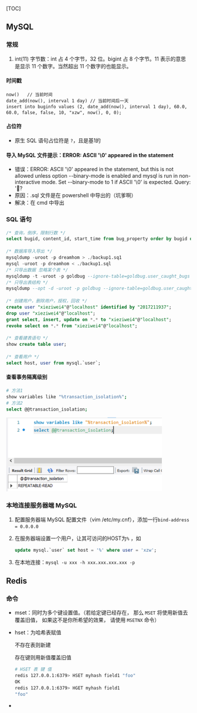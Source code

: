 [TOC]

## MySQL

### 常规

1. int(11) 字节数：int 占 4 个字节，32 位。bigint 占 8 个字节。11 表示的意思是显示 11 个数字。当然超出 11 个数字的也能显示。

#### 时间戳

```mysql
now()	// 当前时间
date_add(now(), interval 1 day)	// 当前时间后一天
insert into buginfo values (2, date_add(now(), interval 1 day), 60.0, 60.0, false, false, 10, "xzw", now(), 0, 0);
```

#### 占位符

- 原生 SQL 语句占位符是 `?`，且是基1的

#### 导入 MySQL 文件提示：ERROR: ASCII '\0' appeared in the statement

- 错误：ERROR: ASCII '\0' appeared in the statement, but this is not allowed unless option --binary-mode is enabled and mysql is run in non-interactive mode. Set --binary-mode to 1 if ASCII '\0' is expected. Query: '?
- 原因：.sql 文件是在 powershell 中导出的（坑爹啊）
- 解决：在 cmd 中导出



### SQL 语句

```sql
/* 查询，倒序，限制行数 */
select bugid, content_id, start_time from bug_property order by bugid desc limit 20;

/* 数据库导入导出 */
mysqldump -uroot -p dreamhom > ./backup1.sq1
mysql -uroot -p dreamhom < ./backup1.sql
/* 只导出数据 忽略某个表 */
mysqldump -t -uroot -p goldbug --ignore-table=goldbug.user_caught_bugs > ./temp.sql
/* 只导出表结构 */
mysqldump --opt -d -uroot -p goldbug --ignore-table=goldbug.user_caught_bugs > ./temp1.sql

/* 创建用户，删除用户，授权，回收 */
create user "xieziwei4"@"localhost" identified by "2017211937";
drop user "xieziwei4"@"localhost";
grant select, insert, update on *.* to "xieziwei4"@"localhost";
revoke select on *.* from "xieziwei4"@"localhost";

/* 查看建表语句 */
show create table user;

/* 查看用户 */
select host, user from mysql.`user`;
```



#### 查看事务隔离级别

```sh
# 方法1
show variables like "%transaction_isolation%";
# 方法2
select @@transaction_isolation;
```

<img src="images/image-20210418232202076.png" alt="image-20210418232202076" style="zoom: 67%;" />



### 本地连接服务器端 MySQL

1. 配置服务器端 MySQL 配置文件（vim /etc/my.cnf），添加一行`bind-address = 0.0.0.0`

2. 在服务器端设置一个用户，让其可访问的HOST为`%` ，如 

   ```sql
   update mysql.`user` set host = '%' where user = 'xzw';
   ```

3. 在本地连接：`mysql -u xxx -h xxx.xxx.xxx.xxx -p`



## Redis

### 命令

- mset：同时为多个键设置值。（若给定键已经存在， 那么 `MSET` 将使用新值去覆盖旧值， 如果这不是你所希望的效果， 请使用 `MSETNX` 命令）

- hset：为哈希表赋值

  不存在表则新建

  存在键则用新值覆盖旧值

  ```sh
  # HSET 表 键 值
  redis 127.0.0.1:6379> HSET myhash field1 "foo"
  OK
  redis 127.0.0.1:6379> HGET myhash field1
  "foo"
  ```

- 

